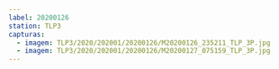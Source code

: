 ```yaml
---
label: 20200126
station: TLP3
capturas:
  - imagem: TLP3/2020/202001/20200126/M20200126_235211_TLP_3P.jpg
  - imagem: TLP3/2020/202001/20200126/M20200127_075159_TLP_3P.jpg
---
```

